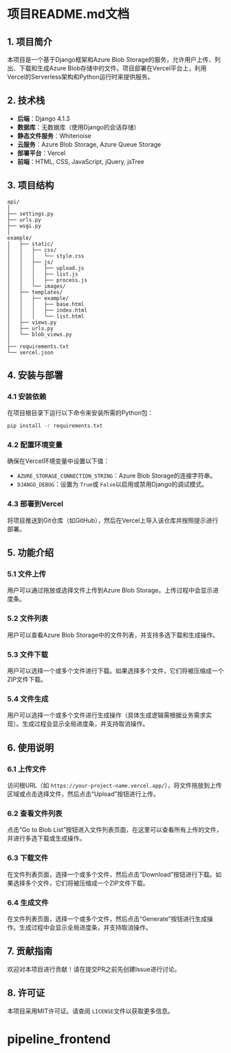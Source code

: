
# 项目README.md文档

## 1. 项目简介

本项目是一个基于Django框架和Azure Blob Storage的服务，允许用户上传、列出、下载和生成Azure Blob存储中的文件。项目部署在Vercel平台上，利用Vercel的Serverless架构和Python运行时来提供服务。

## 2. 技术栈

- **后端**：Django 4.1.3
- **数据库**：无数据库（使用Django的会话存储）
- **静态文件服务**：Whitenoise
- **云服务**：Azure Blob Storage, Azure Queue Storage
- **部署平台**：Vercel
- **前端**：HTML, CSS, JavaScript, jQuery, jsTree

## 3. 项目结构

```
api/
│
├── settings.py
├── urls.py
├── wsgi.py
│
example/
│   ├── static/
│   │   ├── css/
│   │   │   └── style.css
│   │   ├── js/
│   │   │   ├── upload.js
│   │   │   ├── list.js
│   │   │   ├── process.js
│   │   └── images/
│   ├── templates/
│   │   ├── example/
│   │   │   ├── base.html
│   │   │   ├── index.html
│   │   │   └── list.html
│   ├── views.py
│   ├── urls.py
│   └── blob_views.py
│
├── requirements.txt
└── vercel.json
```

## 4. 安装与部署

### 4.1 安装依赖

在项目根目录下运行以下命令来安装所需的Python包：

```bash
pip install -r requirements.txt
```

### 4.2 配置环境变量

确保在Vercel环境变量中设置以下值：

- `AZURE_STORAGE_CONNECTION_STRING`：Azure Blob Storage的连接字符串。
- `DJANGO_DEBUG`：设置为 `True`或 `False`以启用或禁用Django的调试模式。

### 4.3 部署到Vercel

将项目推送到Git仓库（如GitHub），然后在Vercel上导入该仓库并按照提示进行部署。

## 5. 功能介绍

### 5.1 文件上传

用户可以通过拖放或选择文件上传到Azure Blob Storage。上传过程中会显示进度条。

### 5.2 文件列表

用户可以查看Azure Blob Storage中的文件列表，并支持多选下载和生成操作。

### 5.3 文件下载

用户可以选择一个或多个文件进行下载。如果选择多个文件，它们将被压缩成一个ZIP文件下载。

### 5.4 文件生成

用户可以选择一个或多个文件进行生成操作（具体生成逻辑需根据业务需求实现）。生成过程会显示全局进度条，并支持取消操作。

## 6. 使用说明

### 6.1 上传文件

访问根URL（如 `https://your-project-name.vercel.app/`），将文件拖放到上传区域或点击选择文件，然后点击“Upload”按钮进行上传。

### 6.2 查看文件列表

点击“Go to Blob List”按钮进入文件列表页面，在这里可以查看所有上传的文件，并进行多选下载或生成操作。

### 6.3 下载文件

在文件列表页面，选择一个或多个文件，然后点击“Download”按钮进行下载。如果选择多个文件，它们将被压缩成一个ZIP文件下载。

### 6.4 生成文件

在文件列表页面，选择一个或多个文件，然后点击“Generate”按钮进行生成操作。生成过程中会显示全局进度条，并支持取消操作。

## 7. 贡献指南

欢迎对本项目进行贡献！请在提交PR之前先创建Issue进行讨论。

## 8. 许可证

本项目采用MIT许可证。请查阅 `LICENSE`文件以获取更多信息。
# pipeline_frontend
